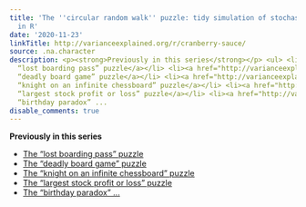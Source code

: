 ```yaml
---
title: 'The ''circular random walk'' puzzle: tidy simulation of stochastic processes
  in R'
date: '2020-11-23'
linkTitle: http://varianceexplained.org/r/cranberry-sauce/
source: .na.character
description: <p><strong>Previously in this series</strong></p> <ul> <li><a href="http://varianceexplained.org/r/boarding-pass-simulation/">The
  “lost boarding pass” puzzle</a></li> <li><a href="http://varianceexplained.org/r/board-game-simulation/">The
  “deadly board game” puzzle</a></li> <li><a href="http://varianceexplained.org/r/knight-chess/">The
  “knight on an infinite chessboard” puzzle</a></li> <li><a href="http://varianceexplained.org/r/stock-changes/">The
  “largest stock profit or loss” puzzle</a></li> <li><a href="http://varianceexplained.org/r/birthday-problem/">The
  “birthday paradox” ...
disable_comments: true
---
```

<p><strong>Previously in this series</strong></p> <ul> <li><a href="http://varianceexplained.org/r/boarding-pass-simulation/">The “lost boarding pass” puzzle</a></li> <li><a href="http://varianceexplained.org/r/board-game-simulation/">The “deadly board game” puzzle</a></li> <li><a href="http://varianceexplained.org/r/knight-chess/">The “knight on an infinite chessboard” puzzle</a></li> <li><a href="http://varianceexplained.org/r/stock-changes/">The “largest stock profit or loss” puzzle</a></li> <li><a href="http://varianceexplained.org/r/birthday-problem/">The “birthday paradox” ...